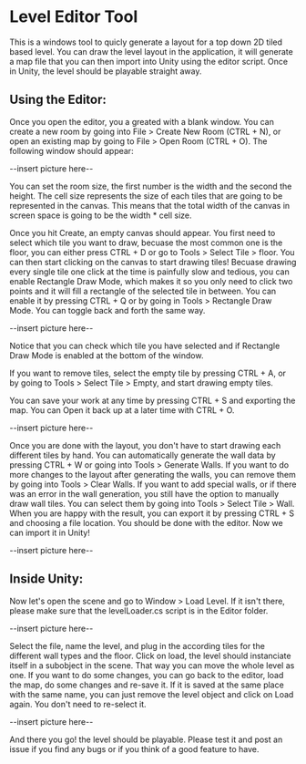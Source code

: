 # Level Editor Tool
This is a windows tool to quicly generate a layout for a top down 2D tiled based level.
You can draw the level layout in the application, it will generate a map file that you can then import into Unity using the editor script.
Once in Unity, the level should be playable straight away.

Using the Editor:
---
Once you open the editor, you a greated with a blank window. You can create a new room by going into File > Create New Room (CTRL + N), or open an existing map by going to File > Open Room (CTRL + O).
The following window should appear:

 --insert picture here--
 
 You can set the room size, the first number is the width and the second the height. The cell size represents the size of each tiles that are going to be represented in the canvas.
 This means that the total width of the canvas in screen space is going to be the width * cell size.
 
 Once you hit Create, an empty canvas should appear. You first need to select which tile you want to draw, becuase the most common one is the floor, you can either press CTRL + D or go to Tools > Select Tile > floor.
 You can then start clicking on the canvas to start drawing tiles!
 Becuase drawing every single tile one click at the time is painfully slow and tedious, you can enable Rectangle Draw Mode, which makes it so you only need to click two points and it will fill a rectangle of the selected tile in between.
 You can enable it by pressing CTRL + Q or by going in Tools > Rectangle Draw Mode. You can toggle back and forth the same way.
 
 --insert picture here--
 
 Notice that you can check which tile you have selected and if Rectangle Draw Mode is enabled at the bottom of the window.
 
 If you want to remove tiles, select the empty tile by pressing CTRL + A, or by going to Tools > Select Tile > Empty, and start drawing empty tiles.
 
 You can save your work at any time by pressing CTRL + S and exporting the map. You can Open it back up at a later time with CTRL + O.
 
 --insert picture here--
 
 Once you are done with the layout, you don't have to start drawing each different tiles by hand. You can automatically generate the wall data by pressing CTRL + W or going into Tools > Generate Walls.
 If you want to do more changes to the layout after generating the walls, you can remove them by going into Tools > Clear Walls.
 If you want to add special walls, or if there was an error in the wall generation, you still have the option to manually draw wall tiles. You can select them by going into Tools > Select Tile > Wall.
 When you are happy with the result, you can export it by pressing CTRL + S and choosing a file location. You should be done with the editor. Now we can import it in Unity!
 
 --insert picture here--
 
 Inside Unity:
 ---
 Now let's open the scene and go to Window > Load Level. If it isn't there, please make sure that the levelLoader.cs script is in the Editor folder.
 
 --insert picture here--
 
 Select the file, name the level, and plug in the according tiles for the different wall types and the floor. Click on load, the level should instanciate itself in a subobject in the scene.
 That way you can move the whole level as one. If you want to do some changes, you can go back to the editor, load the map, do some changes and re-save it. If it is saved at the same place with the same name, you can just remove the level object and click on Load again. You don't need to re-select it.
 
 --insert picture here--
 
 And there you go! the level should be playable. Please test it and post an issue if you find any bugs or if you think of a good feature to have.
 
 
 
